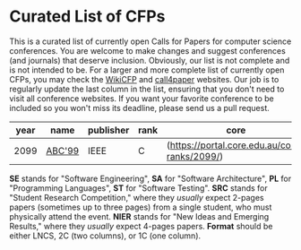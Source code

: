 # Curated List of CFPs
This is a curated list of currently open Calls for Papers for computer
science conferences. You are welcome to make changes and suggest conferences
(and journals) that deserve inclusion. Obviously, our list is not complete
and is not intended to be. For a larger and more complete list of
currently open CFPs,
you may check the [WikiCFP](http://www.wikicfp.com/cfp/) and
[call4paper](https://www.call4paper.com/) websites.
Our job is to regularly update the last column in the list, ensuring that
you don't need to visit all conference websites. If you want your favorite
conference to be included so you won't miss its deadline,
please send us a pull request.
<!-- events -->
| year | name | publisher | rank | core | scope | short | full | format | cfp | country |
| --- | --- | --- | --- | --- | --- | --- | --- | --- | --- | --- |
| 2099 | [ABC'99](https://conf.researchr.org/series/abc) | IEEE | C | (https://portal.core.edu.au/conf-ranks/2099/) | SE | 2 | 10 | 1C | 2099-12-31 | Antarctica |

<!-- events -->
**SE** stands for "Software Engineering",
**SA** for "Software Architecture",
**PL** for "Programming Languages",
**ST** for "Software Testing".
**SRC** stands for "Student Research Competition," where they _usually_ expect
2-pages papers (sometimes up to three pages)
from a single student, who must physically attend the event.
**NIER** stands for "New Ideas and Emerging Results," where
they _usually_ expect 4-pages papers.
**Format** should be either LNCS, 2C (two columns), or 1C (one column).
